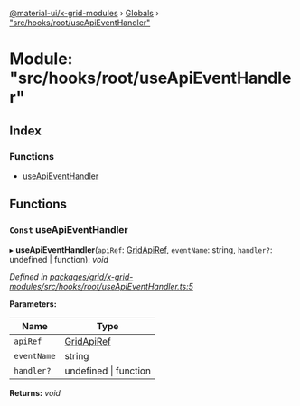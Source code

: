 [@material-ui/x-grid-modules](../README.md) › [Globals](../globals.md) › ["src/hooks/root/useApiEventHandler"](_src_hooks_root_useapieventhandler_.md)

# Module: "src/hooks/root/useApiEventHandler"

## Index

### Functions

- [useApiEventHandler](_src_hooks_root_useapieventhandler_.md#const-useapieventhandler)

## Functions

### `Const` useApiEventHandler

▸ **useApiEventHandler**(`apiRef`: [GridApiRef](_src_models_gridapiref_.md#gridapiref), `eventName`: string, `handler?`: undefined | function): _void_

_Defined in [packages/grid/x-grid-modules/src/hooks/root/useApiEventHandler.ts:5](https://github.com/mui-org/material-ui-x/blob/a679779/packages/grid/x-grid-modules/src/hooks/root/useApiEventHandler.ts#L5)_

**Parameters:**

| Name        | Type                                                |
| ----------- | --------------------------------------------------- |
| `apiRef`    | [GridApiRef](_src_models_gridapiref_.md#gridapiref) |
| `eventName` | string                                              |
| `handler?`  | undefined &#124; function                           |

**Returns:** _void_
